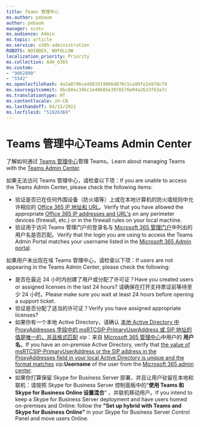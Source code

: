 ```yaml
---
title: Teams 管理中心
ms.author: pebaum
author: pebaum
manager: scotv
ms.audience: Admin
ms.topic: article
ms.service: o365-administration
ROBOTS: NOINDEX, NOFOLLOW
localization_priority: Priority
ms.collection: Adm_O365
ms.custom:
- "9002890"
- "5542"
ms.openlocfilehash: 4a3a0796cedd81919066d870c5ca99fe2e978cf8
ms.sourcegitcommit: 8bc60ec34bc1e40685e3976576e04a2623f63a7c
ms.translationtype: HT
ms.contentlocale: zh-CN
ms.lasthandoff: 04/15/2021
ms.locfileid: "51826369"
---
```

# <a name="teams-admin-center"></a><span data-ttu-id="0dee0-102">Teams 管理中心</span><span class="sxs-lookup"><span data-stu-id="0dee0-102">Teams Admin Center</span></span>

<span data-ttu-id="0dee0-103">了解如何通过 [Teams 管理中心](https://docs.microsoft.com/microsoftteams/manage-teams-skypeforbusiness-admin-center)管理 Teams。</span><span class="sxs-lookup"><span data-stu-id="0dee0-103">Learn about managing Teams with the [Teams Admin Center](https://docs.microsoft.com/microsoftteams/manage-teams-skypeforbusiness-admin-center).</span></span>

<span data-ttu-id="0dee0-104">如果无法访问 Teams 管理中心，请检查以下项：</span><span class="sxs-lookup"><span data-stu-id="0dee0-104">If you are unable to access the Teams Admin Center, please check the following items:</span></span>

- <span data-ttu-id="0dee0-105">验证是否已在任何外围设备（防火墙等）上或在本地计算机的防火墙规则中允许相应的 [Office 365 IP 地址和 URL](https://docs.microsoft.com/Office365/Enterprise/office-365-ip-web-service)。</span><span class="sxs-lookup"><span data-stu-id="0dee0-105">Verify that you have allowed the appropriate [Office 365 IP addresses and URL's](https://docs.microsoft.com/Office365/Enterprise/office-365-ip-web-service) on any perimeter devices (firewall, etc.) or in the firewall rules on your local machine.</span></span>
- <span data-ttu-id="0dee0-106">验证用于访问 Teams 管理门户的登录名与 [Microsoft 365 管理门户](https://admin.microsoft.com/Adminportal/Home?source=applauncher#/users)中列出的用户名是否匹配。</span><span class="sxs-lookup"><span data-stu-id="0dee0-106">Verify that the login you are using to access the Teams Admin Portal matches your username listed in the [Microsoft 365 Admin portal](https://admin.microsoft.com/Adminportal/Home?source=applauncher#/users).</span></span>

<span data-ttu-id="0dee0-107">如果用户未出现在埃 Teams 管理中心，请检查以下项：</span><span class="sxs-lookup"><span data-stu-id="0dee0-107">If users are not appearing in the Teams Admin Center, please check the following:</span></span>

- <span data-ttu-id="0dee0-108">是否在最近 24 小时内创建了用户或分配了许可证？</span><span class="sxs-lookup"><span data-stu-id="0dee0-108">Have you created users or assigned licenses in the last 24 hours?</span></span> <span data-ttu-id="0dee0-109">请确保在打开支持票证前等待至少 24 小时。</span><span class="sxs-lookup"><span data-stu-id="0dee0-109">Please make sure you wait at least 24 hours before opening a support ticket.</span></span>
- <span data-ttu-id="0dee0-110">验证是否分配了适当的许可证？</span><span class="sxs-lookup"><span data-stu-id="0dee0-110">Verify you have assigned appropriate licenses?</span></span>
- <span data-ttu-id="0dee0-111">如果你有一个本地 Active Directory，请确认 [本地 Active Directory 中 ProxyAddresses 字段中的 msRTCSIP-PrimaryUserAddress 或 SIP 地址的值是唯一的，并且格式匹配](https://docs.microsoft.com/skypeforbusiness/troubleshoot/online-configuration/msrtcsip-primaryuseraddress-proxyaddaddress) sip：来自 [Microsoft 365 管理中心](https://admin.microsoft.com/Adminportal/Home?source=applauncher#/users)中用户的 **用户名**。</span><span class="sxs-lookup"><span data-stu-id="0dee0-111">If you have an on-premise Active Directory, verify that [the value of msRTCSIP-PrimaryUserAddress or the SIP address in the ProxyAddresses field in your local Active Directory is unique and the format matches](https://docs.microsoft.com/skypeforbusiness/troubleshoot/online-configuration/msrtcsip-primaryuseraddress-proxyaddaddress) sip:**Username** of the user from the [Microsoft 365 admin center](https://admin.microsoft.com/Adminportal/Home?source=applauncher#/users).</span></span>
- <span data-ttu-id="0dee0-112">如果你打算保留 Skype for Business Server 部署，并且让用户驻留在本地和联机：请按照 Skype for Business Server 控制面板中的“**使用 Teams 和 Skype for Business Online 设置混合**” ，并联机移动用户。</span><span class="sxs-lookup"><span data-stu-id="0dee0-112">If you intend to keep a Skype for Business Server deployment and have users homed on-premises and Online: follow the **"Set up hybrid with Teams and Skype for Business Online"** in your Skype for Business Server Control Panel and move users Online.</span></span>
